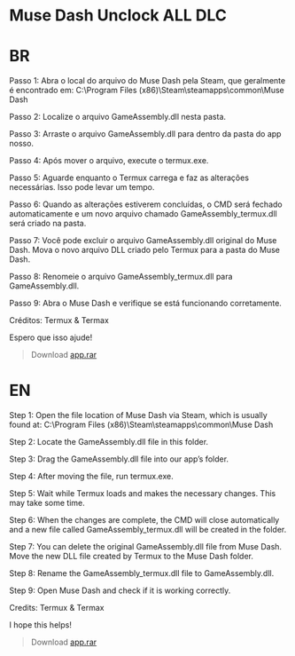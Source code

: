 # Muse Dash Unclock ALL DLC

# BR

Passo 1: Abra o local do arquivo do Muse Dash pela Steam, que geralmente é encontrado em: C:\Program Files (x86)\Steam\steamapps\common\Muse Dash

Passo 2: Localize o arquivo GameAssembly.dll nesta pasta.

Passo 3: Arraste o arquivo GameAssembly.dll para dentro da pasta do app nosso.

Passo 4: Após mover o arquivo, execute o termux.exe.

Passo 5: Aguarde enquanto o Termux carrega e faz as alterações necessárias. Isso pode levar um tempo.

Passo 6: Quando as alterações estiverem concluídas, o CMD será fechado automaticamente e um novo arquivo chamado GameAssembly_termux.dll será criado na pasta.

Passo 7: Você pode excluir o arquivo GameAssembly.dll original do Muse Dash. Mova o novo arquivo DLL criado pelo Termux para a pasta do Muse Dash.

Passo 8: Renomeie o arquivo GameAssembly_termux.dll para GameAssembly.dll.

Passo 9: Abra o Muse Dash e verifique se está funcionando corretamente.

Créditos: Termux & Termax

Espero que isso ajude!

> Download [app.rar](https://github.com/Trmxv9/Muse-Dash/releases/tag/V1)

# EN

Step 1: Open the file location of Muse Dash via Steam, which is usually found at: C:\Program Files (x86)\Steam\steamapps\common\Muse Dash

Step 2: Locate the GameAssembly.dll file in this folder.

Step 3: Drag the GameAssembly.dll file into our app’s folder.

Step 4: After moving the file, run termux.exe.

Step 5: Wait while Termux loads and makes the necessary changes. This may take some time.

Step 6: When the changes are complete, the CMD will close automatically and a new file called GameAssembly_termux.dll will be created in the folder.

Step 7: You can delete the original GameAssembly.dll file from Muse Dash. Move the new DLL file created by Termux to the Muse Dash folder.

Step 8: Rename the GameAssembly_termux.dll file to GameAssembly.dll.

Step 9: Open Muse Dash and check if it is working correctly.

Credits: Termux & Termax

I hope this helps!

> Download [app.rar](https://github.com/Trmxv9/Muse-Dash/releases/tag/V1)
